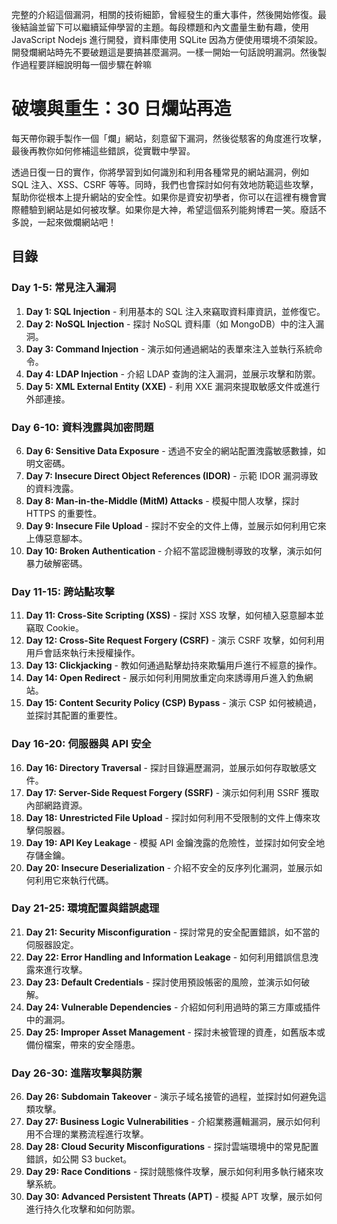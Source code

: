 完整的介紹這個漏洞，相關的技術細節，曾經發生的重大事件，然後開始修復。最後結論並留下可以繼續延伸學習的主題。每段標題和內文盡量生動有趣，使用 JavaScript Nodejs 進行開發，資料庫使用 SQLite 因為方便使用環境不須架設。開發爛網站時先不要破題這是要搞甚麼漏洞。一樣一開始一句話說明漏洞。然後製作過程要詳細說明每一個步驟在幹嘛

# 破壞與重生：30 日爛站再造

每天帶你親手製作一個「爛」網站，刻意留下漏洞，然後從駭客的角度進行攻擊，最後再教你如何修補這些錯誤，從實戰中學習。

透過日復一日的實作，你將學習到如何識別和利用各種常見的網站漏洞，例如 SQL 注入、XSS、CSRF 等等。同時，我們也會探討如何有效地防範這些攻擊，幫助你從根本上提升網站的安全性。如果你是資安初學者，你可以在這裡有機會實際體驗到網站是如何被攻擊。如果你是大神，希望這個系列能夠博君一笑。廢話不多說，一起來做爛網站吧！

## 目錄

### Day 1-5: 常見注入漏洞
1. **Day 1: SQL Injection** - 利用基本的 SQL 注入來竊取資料庫資訊，並修復它。
2. **Day 2: NoSQL Injection** - 探討 NoSQL 資料庫（如 MongoDB）中的注入漏洞。
3. **Day 3: Command Injection** - 演示如何通過網站的表單來注入並執行系統命令。
4. **Day 4: LDAP Injection** - 介紹 LDAP 查詢的注入漏洞，並展示攻擊和防禦。
5. **Day 5: XML External Entity (XXE)** - 利用 XXE 漏洞來提取敏感文件或進行外部連接。

### Day 6-10: 資料洩露與加密問題
6. **Day 6: Sensitive Data Exposure** - 透過不安全的網站配置洩露敏感數據，如明文密碼。
7. **Day 7: Insecure Direct Object References (IDOR)** - 示範 IDOR 漏洞導致的資料洩露。
8. **Day 8: Man-in-the-Middle (MitM) Attacks** - 模擬中間人攻擊，探討 HTTPS 的重要性。
9. **Day 9: Insecure File Upload** - 探討不安全的文件上傳，並展示如何利用它來上傳惡意腳本。
10. **Day 10: Broken Authentication** - 介紹不當認證機制導致的攻擊，演示如何暴力破解密碼。

### Day 11-15: 跨站點攻擊
11. **Day 11: Cross-Site Scripting (XSS)** - 探討 XSS 攻擊，如何植入惡意腳本並竊取 Cookie。
12. **Day 12: Cross-Site Request Forgery (CSRF)** - 演示 CSRF 攻擊，如何利用用戶會話來執行未授權操作。
13. **Day 13: Clickjacking** - 教如何通過點擊劫持來欺騙用戶進行不經意的操作。
14. **Day 14: Open Redirect** - 展示如何利用開放重定向來誘導用戶進入釣魚網站。
15. **Day 15: Content Security Policy (CSP) Bypass** - 演示 CSP 如何被繞過，並探討其配置的重要性。

### Day 16-20: 伺服器與 API 安全
16. **Day 16: Directory Traversal** - 探討目錄遍歷漏洞，並展示如何存取敏感文件。
17. **Day 17: Server-Side Request Forgery (SSRF)** - 演示如何利用 SSRF 獲取內部網路資源。
18. **Day 18: Unrestricted File Upload** - 探討如何利用不受限制的文件上傳來攻擊伺服器。
19. **Day 19: API Key Leakage** - 模擬 API 金鑰洩露的危險性，並探討如何安全地存儲金鑰。
20. **Day 20: Insecure Deserialization** - 介紹不安全的反序列化漏洞，並展示如何利用它來執行代碼。

### Day 21-25: 環境配置與錯誤處理
21. **Day 21: Security Misconfiguration** - 探討常見的安全配置錯誤，如不當的伺服器設定。
22. **Day 22: Error Handling and Information Leakage** - 如何利用錯誤信息洩露來進行攻擊。
23. **Day 23: Default Credentials** - 探討使用預設帳密的風險，並演示如何破解。
24. **Day 24: Vulnerable Dependencies** - 介紹如何利用過時的第三方庫或插件中的漏洞。
25. **Day 25: Improper Asset Management** - 探討未被管理的資產，如舊版本或備份檔案，帶來的安全隱患。

### Day 26-30: 進階攻擊與防禦
26. **Day 26: Subdomain Takeover** - 演示子域名接管的過程，並探討如何避免這類攻擊。
27. **Day 27: Business Logic Vulnerabilities** - 介紹業務邏輯漏洞，展示如何利用不合理的業務流程進行攻擊。
28. **Day 28: Cloud Security Misconfigurations** - 探討雲端環境中的常見配置錯誤，如公開 S3 bucket。
29. **Day 29: Race Conditions** - 探討競態條件攻擊，展示如何利用多執行緒來攻擊系統。
30. **Day 30: Advanced Persistent Threats (APT)** - 模擬 APT 攻擊，展示如何進行持久化攻擊和如何防禦。
